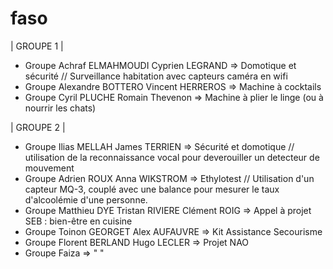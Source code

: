 # faso
| GROUPE 1 |
- Groupe Achraf ELMAHMOUDI Cyprien LEGRAND => Domotique et sécurité // Surveillance habitation avec capteurs caméra en wifi
- Groupe Alexandre BOTTERO Vincent HERREROS => Machine à cocktails
- Groupe Cyril PLUCHE Romain Thevenon => Machine à plier le linge (ou à nourrir les chats)

| GROUPE 2 | 
- Groupe Ilias MELLAH James TERRIEN => Sécurité et domotique // utilisation de la reconnaissance vocal pour deverouiller un detecteur de mouvement 
- Groupe Adrien ROUX Anna WIKSTROM => Ethylotest // Utilisation d'un capteur MQ-3, couplé avec une balance pour mesurer le taux d'alcoolémie d'une personne.
- Groupe Matthieu DYE Tristan RIVIERE Clément ROIG => Appel à projet SEB : bien-être en cuisine
- Groupe Toinon GEORGET Alex AUFAUVRE => Kit Assistance Secourisme 
- Groupe Florent BERLAND Hugo LECLER => Projet NAO
- Groupe Faiza => " "
